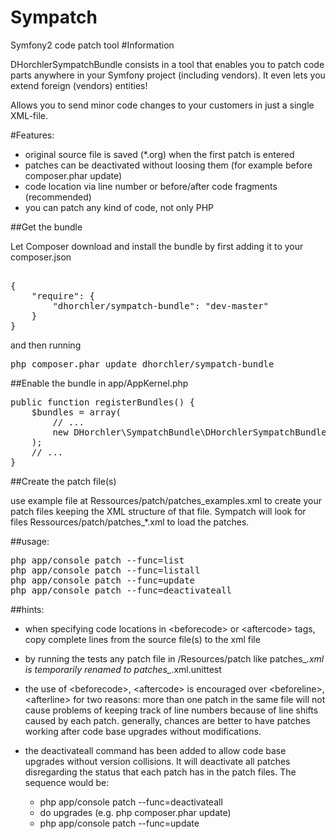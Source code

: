 Sympatch
========

Symfony2 code patch tool
#Information

DHorchlerSympatchBundle consists in a tool that enables you to patch code parts anywhere in your Symfony project (including vendors).
It even lets you extend foreign (vendors) entities!

Allows you to send minor code changes to your customers in just a single XML-file.

#Features:
- original source file is saved (*.org) when the first patch is entered
- patches can be deactivated without loosing them (for example before composer.phar update)
- code location via line number or before/after code fragments (recommended)
- you can patch any kind of code, not only PHP



##Get the bundle

Let Composer download and install the bundle by first adding it to your composer.json
<pre>

{
    "require": {
        "dhorchler/sympatch-bundle": "dev-master"
    }
}
</pre>
and then running

<pre>php composer.phar update dhorchler/sympatch-bundle</pre>


##Enable the bundle
in app/AppKernel.php
<pre>
public function registerBundles() {
    $bundles = array(
        // ...
        new DHorchler\SympatchBundle\DHorchlerSympatchBundle(),
    );
    // ...
}
</pre>

##Create the patch file(s)

use example file at Ressources/patch/patches_examples.xml to create your patch files keeping the XML structure of that file.
Sympatch will look for files Ressources/patch/patches_*.xml to load the patches.


##usage:
<pre>
php app/console patch --func=list
php app/console patch --func=listall
php app/console patch --func=update
php app/console patch --func=deactivateall
</pre>


##hints:


- when specifying code locations in \<beforecode\> or \<aftercode\> tags, copy complete lines from the source file(s) to the xml file

- by running the tests any patch file in /Resources/patch like patches_*.xml is temporarily renamed to patches_*.xml.unittest

- the use of \<beforecode\>, \<aftercode\> is encouraged over \<beforeline\>, \<afterline\> for two reasons:
  more than one patch in the same file will not cause problems of keeping track of line numbers because of line shifts caused by each patch.
  generally, chances are better to have patches working after code base upgrades without modifications.

- the deactivateall command has been added to allow code base upgrades without version collisions. It will deactivate all patches disregarding the status that each patch has in the patch files.
  The sequence would be:

    - php app/console patch --func=deactivateall
    - do upgrades (e.g. php composer.phar update)
    - php app/console patch --func=update